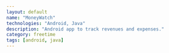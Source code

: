 ```yaml
---
layout: default
name: "MoneyWatch"
technologies: "Android, Java"
description: "Android app to track revenues and expenses."
category: freetime
tags: [android, java]
---
```

